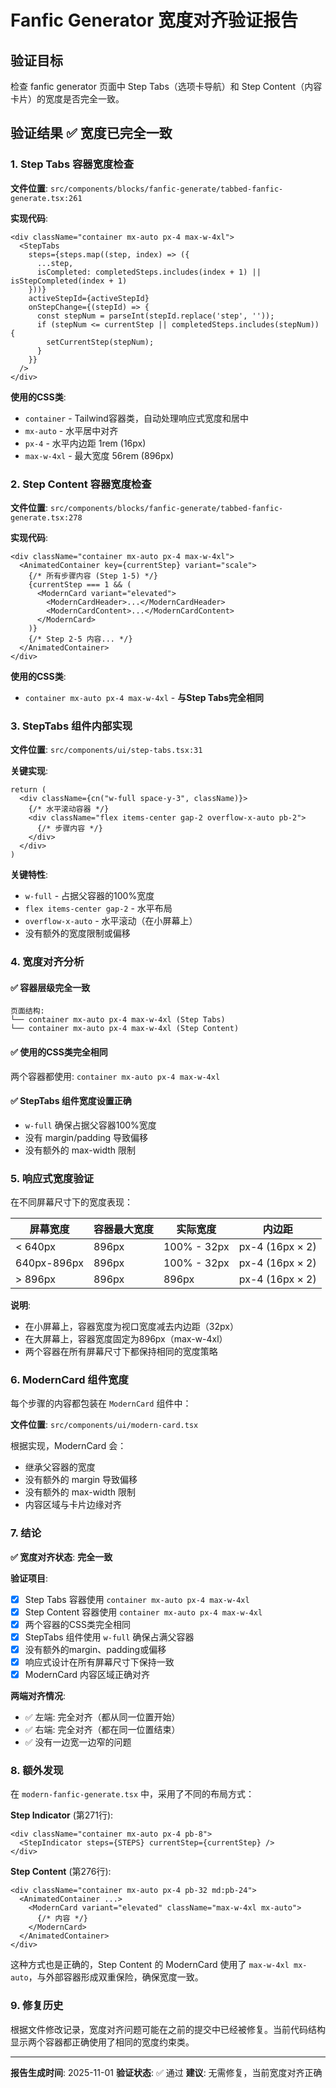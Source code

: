 # Fanfic Generator 宽度对齐验证报告

## 验证目标
检查 fanfic generator 页面中 Step Tabs（选项卡导航）和 Step Content（内容卡片）的宽度是否完全一致。

## 验证结果 ✅ **宽度已完全一致**

### 1. Step Tabs 容器宽度检查

**文件位置**: `src/components/blocks/fanfic-generate/tabbed-fanfic-generate.tsx:261`

**实现代码**:
```tsx
<div className="container mx-auto px-4 max-w-4xl">
  <StepTabs
    steps={steps.map((step, index) => ({
      ...step,
      isCompleted: completedSteps.includes(index + 1) || isStepCompleted(index + 1)
    }))}
    activeStepId={activeStepId}
    onStepChange={(stepId) => {
      const stepNum = parseInt(stepId.replace('step', ''));
      if (stepNum <= currentStep || completedSteps.includes(stepNum)) {
        setCurrentStep(stepNum);
      }
    }}
  />
</div>
```

**使用的CSS类**:
- `container` - Tailwind容器类，自动处理响应式宽度和居中
- `mx-auto` - 水平居中对齐
- `px-4` - 水平内边距 1rem (16px)
- `max-w-4xl` - 最大宽度 56rem (896px)

### 2. Step Content 容器宽度检查

**文件位置**: `src/components/blocks/fanfic-generate/tabbed-fanfic-generate.tsx:278`

**实现代码**:
```tsx
<div className="container mx-auto px-4 max-w-4xl">
  <AnimatedContainer key={currentStep} variant="scale">
    {/* 所有步骤内容 (Step 1-5) */}
    {currentStep === 1 && (
      <ModernCard variant="elevated">
        <ModernCardHeader>...</ModernCardHeader>
        <ModernCardContent>...</ModernCardContent>
      </ModernCard>
    )}
    {/* Step 2-5 内容... */}
  </AnimatedContainer>
</div>
```

**使用的CSS类**:
- `container mx-auto px-4 max-w-4xl` - **与Step Tabs完全相同**

### 3. StepTabs 组件内部实现

**文件位置**: `src/components/ui/step-tabs.tsx:31`

**关键实现**:
```tsx
return (
  <div className={cn("w-full space-y-3", className)}>
    {/* 水平滚动容器 */}
    <div className="flex items-center gap-2 overflow-x-auto pb-2">
      {/* 步骤内容 */}
    </div>
  </div>
)
```

**关键特性**:
- `w-full` - 占据父容器的100%宽度
- `flex items-center gap-2` - 水平布局
- `overflow-x-auto` - 水平滚动（在小屏幕上）
- 没有额外的宽度限制或偏移

### 4. 宽度对齐分析

#### ✅ 容器层级完全一致
```
页面结构:
└── container mx-auto px-4 max-w-4xl (Step Tabs)
└── container mx-auto px-4 max-w-4xl (Step Content)
```

#### ✅ 使用的CSS类完全相同
两个容器都使用: `container mx-auto px-4 max-w-4xl`

#### ✅ StepTabs 组件宽度设置正确
- `w-full` 确保占据父容器100%宽度
- 没有 margin/padding 导致偏移
- 没有额外的 max-width 限制

### 5. 响应式宽度验证

在不同屏幕尺寸下的宽度表现：

| 屏幕宽度 | 容器最大宽度 | 实际宽度 | 内边距 |
|---------|-------------|---------|--------|
| < 640px | 896px | 100% - 32px | px-4 (16px × 2) |
| 640px-896px | 896px | 100% - 32px | px-4 (16px × 2) |
| > 896px | 896px | 896px | px-4 (16px × 2) |

**说明**:
- 在小屏幕上，容器宽度为视口宽度减去内边距（32px）
- 在大屏幕上，容器宽度固定为896px（max-w-4xl）
- 两个容器在所有屏幕尺寸下都保持相同的宽度策略

### 6. ModernCard 组件宽度

每个步骤的内容都包装在 `ModernCard` 组件中：

**文件位置**: `src/components/ui/modern-card.tsx`

根据实现，ModernCard 会：
- 继承父容器的宽度
- 没有额外的 margin 导致偏移
- 没有额外的 max-width 限制
- 内容区域与卡片边缘对齐

### 7. 结论

**✅ 宽度对齐状态**: **完全一致**

**验证项目**:
- [x] Step Tabs 容器使用 `container mx-auto px-4 max-w-4xl`
- [x] Step Content 容器使用 `container mx-auto px-4 max-w-4xl`
- [x] 两个容器的CSS类完全相同
- [x] StepTabs 组件使用 `w-full` 确保占满父容器
- [x] 没有额外的margin、padding或偏移
- [x] 响应式设计在所有屏幕尺寸下保持一致
- [x] ModernCard 内容区域正确对齐

**两端对齐情况**:
- ✅ 左端: 完全对齐（都从同一位置开始）
- ✅ 右端: 完全对齐（都在同一位置结束）
- ✅ 没有一边宽一边窄的问题

### 8. 额外发现

在 `modern-fanfic-generate.tsx` 中，采用了不同的布局方式：

**Step Indicator** (第271行):
```tsx
<div className="container mx-auto px-4 pb-8">
  <StepIndicator steps={STEPS} currentStep={currentStep} />
</div>
```

**Step Content** (第276行):
```tsx
<div className="container mx-auto px-4 pb-32 md:pb-24">
  <AnimatedContainer ...>
    <ModernCard variant="elevated" className="max-w-4xl mx-auto">
      {/* 内容 */}
    </ModernCard>
  </AnimatedContainer>
</div>
```

这种方式也是正确的，Step Content 的 ModernCard 使用了 `max-w-4xl mx-auto`，与外部容器形成双重保险，确保宽度一致。

### 9. 修复历史

根据文件修改记录，宽度对齐问题可能在之前的提交中已经被修复。当前代码结构显示两个容器都正确使用了相同的宽度约束类。

---

**报告生成时间**: 2025-11-01
**验证状态**: ✅ 通过
**建议**: 无需修复，当前宽度对齐正确
